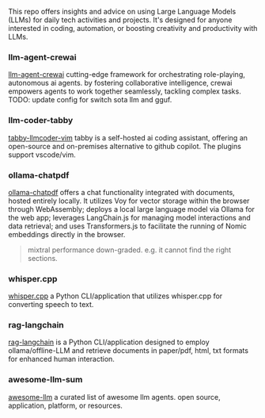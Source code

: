 This repo offers insights and advice on using Large Language Models (LLMs) for daily tech activities and projects. It's designed for anyone interested in coding, automation, or boosting creativity and productivity with LLMs.

### llm-agent-crewai
[llm-agent-crewai](https://github.com/chenhaodev/llm-agent-crewai) cutting-edge framework for orchestrating role-playing, autonomous ai agents. by fostering collaborative intelligence, crewai empowers agents to work together seamlessly, tackling complex tasks. TODO: update config for switch sota llm and gguf. 

### llm-coder-tabby
[tabby-llmcoder-vim](https://github.com/TabbyML/tabby) tabby is a self-hosted ai coding assistant, offering an open-source and on-premises alternative to github copilot. The plugins support vscode/vim. 

### ollama-chatpdf
[ollama-chatpdf](https://github.com/chenhaodev/ollama-chatpdf/) offers a chat functionality integrated with documents, hosted entirely locally. It utilizes Voy for vector storage within the browser through WebAssembly; deploys a local large language model via Ollama for the web app; leverages LangChain.js for managing model interactions and data retrieval; and uses Transformers.js to facilitate the running of Nomic embeddings directly in the browser.

> mixtral performance down-graded. e.g. it cannot find the right sections.

### whisper.cpp 
[whisper.cpp](https://github.com/chenhaodev/awesome-llm-app-insights/tree/main/examples/whisper.cpp) a Python CLI/application that utilizes whisper.cpp for converting speech to text.

### rag-langchain
[rag-langchain](https://github.com/chenhaodev/awesome-llm-app-insights/tree/main/examples/rag-langchain) is a Python CLI/application designed to employ ollama/offline-LLM and retrieve documents in paper/pdf, html, txt formats for enhanced human interaction. 

### awesome-llm-sum
[awesome-llm](https://github.com/Hannibal046/Awesome-LLM) a curated list of awesome llm agents. open source, application, platform, or resources. 
